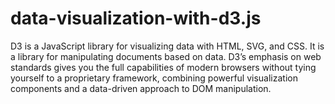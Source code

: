 # data-visualization-with-d3.js

D3 is a JavaScript library for visualizing data with HTML, SVG, and CSS. It is a library for manipulating documents based on data. D3’s emphasis on web standards gives you the full capabilities of modern browsers without tying yourself to a proprietary framework, combining powerful visualization components and a data-driven approach to DOM manipulation. 
